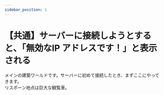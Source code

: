 ```yaml
---
sidebar_position: 1
---
```


# 【共通】サーバーに接続しようとすると、「無効なIP アドレスです！」と表示される

メインの建築ワールドです。サーバーに初めて接続したとき、まずここにやってきます。  
リスポーン地点は巨大な観覧車。
